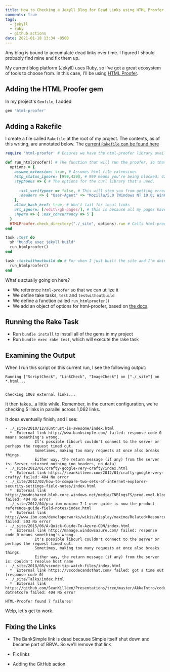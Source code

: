 ```yaml
---
title: How to Checking a Jekyll Blog for Dead Links using HTML Proofer
comments: true
tags:
  - jekyll
  - ruby
  - github actions
date: 2021-01-18 13:34 -0500
---
```

Any blog is bound to accumulate dead links over time. I figured I should probably find mine and fix them up.

My current blog platform (Jekyll) uses Ruby, so I've got a great ecosystem of tools to choose from. In this case, I'll be using [HTML Proofer](https://github.com/gjtorikian/html-proofer).

## Adding the HTML Proofer gem

In my project's `Gemfile`, I added

```ruby
gem 'html-proofer'
```

## Adding a Rakefile

I create a file called `Rakefile` at the root of my project. The contents, as of this writing, are annotated below. The [current `Rakefile` can be found here](https://github.com/SeanKilleen/seankilleen.github.io/blob/main/RakeFile)

```ruby
require 'html-proofer' # Ensures we have the html-proofer library available to use

def run_htmlproofer() # The function that will run the proofer, so that we can re-use it between our two rake tasks
  options = { 
    assume_extension: true, # Assumes html file extensions
    http_status_ignore: [999,429], # 999 means you're being blocked; 429 is a rate limit
    :typhoeus => { # The options for the curl library that's used.
    
      :ssl_verifypeer => false, # This will stop you from getting errors when certs can't be parsed, which doesn't matter in this case.
      :headers => { "User-Agent" => "Mozilla/5.0 (Windows NT 10.0; Win64; x64; rv:84.0) Gecko/20100101 Firefox/84.0"}
    }, 
    allow_hash_href: true, # Won't fail for local links 
    url_ignore: [/edit\/gh-pages/], # This is because all my pages have a link to edit them, which will fail when generated locally.
    :hydra => { :max_concurrency => 5 }
  }
  HTMLProofer.check_directory("./_site", options).run # Calls html-proofer and uses the Jektll _site folder
end

task :test do
  sh "bundle exec jekyll build"
  run_htmlproofer()
end

task :testwithoutbuild do # For when I just built the site and I'm doing this a bunch of times
  run_htmlproofer()
end
```

What's actually going on here? 

* We reference `html-proofer` so that we can utilize it
* We define take tasks, `test` and `testwithoutbuild`
* We define a function called `run_htmlproofer()`
* We add an object of options for html-proofer, based on [the docs](https://github.com/gjtorikian/html-proofer).

## Running the Rake Task

* Run `bundle install` to install all of the gems in my project
* Run `bundle exec rake test`, which will execute the rake task

## Examining the Output

When I run this script on this current run, I see the following output:

```console
Running ["ScriptCheck", "LinkCheck", "ImageCheck"] on ["./_site"] on *.html...


Checking 1062 external links...
```

It then takes...a little while. Remember, in the current configuration, we're checking 5 links in parallel across 1,062 links.

It does eventually finish, and I see:

```console
- ./_site/2010/12/suntrust-is-awesome/index.html
  *  External link http://www.banksimple.com/ failed: response code 0 means something's wrong.
             It's possible libcurl couldn't connect to the server or perhaps the request timed out.
             Sometimes, making too many requests at once also breaks things.
             Either way, the return message (if any) from the server is: Server returned nothing (no headers, no data)
- ./_site/2012/01/crafty-google-very-crafty/index.html
  *  External link https://seankilleen.com/2012/01/crafty-google-very-crafty/ failed: 404 No error
- ./_site/2012/02/how-to-compare-two-sets-of-internet-explorer-security-settings-field-notes/index.html
  *  External link https://msdnshared.blob.core.windows.net/media/TNBlogsFS/prod.evol.blogs.technet.com/telligent.evolution.components.attachments/01/5808/00/00/03/45/50/87/IEZoneAnalyzer.3.5.0.5.zip failed: 404 No error
- ./_site/2012/04/psa-ibm-maximo-7-1-user-guide-is-now-the-product-reference-guide-field-notes/index.html
  *  External link http://www.ibm.com/developerworks/wikis/display/maximo/Related+Resources failed: 503 No error
- ./_site/2015/06/A-Quick-Guide-To-Azure-CDN/index.html
  *  External link http://manage.windowsazure.com/ failed: response code 0 means something's wrong.
             It's possible libcurl couldn't connect to the server or perhaps the request timed out.
             Sometimes, making too many requests at once also breaks things.
             Either way, the return message (if any) from the server is: Couldn't resolve host name
- ./_site/2018/08/vscode-tip-watch-files/index.html
  *  External link https://vscodecandothat.com/ failed: got a time out (response code 0)
- ./_site/Talks/index.html
  *  External link https://github.com/SeanKilleen/Presentations/tree/master/AkkaIntro/code-dotnetcore failed: 404 No error

HTML-Proofer found 7 failures!
```

Welp, let's get to work.

## Fixing the Links

* The BankSimple link is dead because Simple itself shut down and became part of BBVA. So we'll remove that link

* Fix links
* Adding the GitHub action